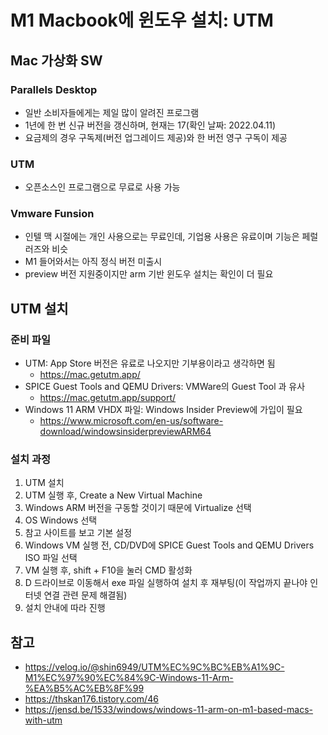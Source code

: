 # M1 Macbook에 윈도우 설치: UTM

## Mac 가상화 SW

### Parallels Desktop
- 일반 소비자들에게는 제일 많이 알려진 프로그램
- 1년에 한 번 신규 버전을 갱신하며, 현재는 17(확인 날짜: 2022.04.11)
- 요금제의 경우 구독제(버전 업그레이드 제공)와 한 버전 영구 구독이 제공

### UTM
- 오픈소스인 프로그램으로 무료로 사용 가능

### Vmware Funsion
- 인텔 맥 시절에는 개인 사용으로는 무료인데, 기업용 사용은 유료이며 기능은 페럴러즈와 비슷
- M1 들어와서는 아직 정식 버전 미출시
- preview 버전 지원중이지만 arm 기반 윈도우 설치는 확인이 더 필요

## UTM 설치
### 준비 파일
- UTM: App Store 버전은 유료로 나오지만 기부용이라고 생각하면 됨
  - https://mac.getutm.app/
- SPICE Guest Tools and QEMU Drivers: VMWare의 Guest Tool 과 유사
  - https://mac.getutm.app/support/
- Windows 11 ARM VHDX 파일: Windows Insider Preview에 가입이 필요
  - https://www.microsoft.com/en-us/software-download/windowsinsiderpreviewARM64
### 설치 과정
1. UTM 설치
1. UTM 실행 후, Create a New Virtual Machine
1. Windows ARM 버전을 구동할 것이기 때문에 Virtualize 선택
1. OS Windows 선택
1. 참고 사이트를 보고 기본 설정
1. Windows VM 실행 전, CD/DVD에 SPICE Guest Tools and QEMU Drivers ISO 파일 선택
1. VM 실행 후, shift + F10을 눌러 CMD 활성화
1. D 드라이브로 이동해서 exe 파일 실행하여 설치 후 재부팅(이 작업까지 끝나야 인터넷 연결 관련 문제 해결됨)
1. 설치 안내에 따라 진행

## 참고
- https://velog.io/@shin6949/UTM%EC%9C%BC%EB%A1%9C-M1%EC%97%90%EC%84%9C-Windows-11-Arm-%EA%B5%AC%EB%8F%99
- https://thskan176.tistory.com/46
- https://jensd.be/1533/windows/windows-11-arm-on-m1-based-macs-with-utm
